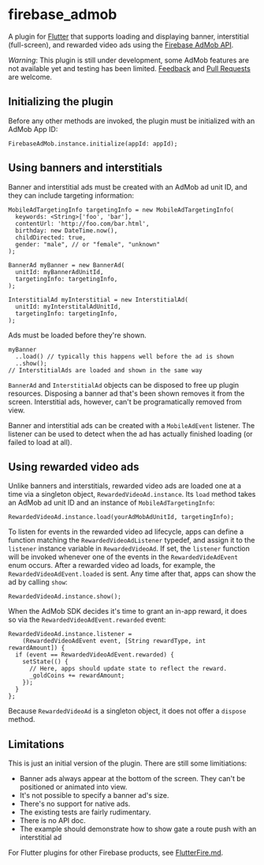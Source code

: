 # firebase_admob

A plugin for [Flutter](https://flutter.io) that supports loading and
displaying banner, interstitial (full-screen), and rewarded video ads using the
[Firebase AdMob API](https://firebase.google.com/docs/admob/).

*Warning*: This plugin is still under development, some AdMob features are not
available yet and testing has been limited.
[Feedback](https://github.com/flutter/flutter/issues) and
[Pull Requests](https://github.com/flutter/plugins/pulls) are welcome.

## Initializing the plugin

Before any other methods are invoked, the plugin must be initialized with an
AdMob App ID:
```
FirebaseAdMob.instance.initialize(appId: appId);
```

## Using banners and interstitials

Banner and interstitial ads must be created with an AdMob ad unit ID, and they
can include targeting information:
```
MobileAdTargetingInfo targetingInfo = new MobileAdTargetingInfo(
  keywords: <String>['foo', 'bar'],
  contentUrl: 'http://foo.com/bar.html',
  birthday: new DateTime.now(),
  childDirected: true,
  gender: "male", // or "female", "unknown"
);

BannerAd myBanner = new BannerAd(
  unitId: myBannerAdUnitId,
  targetingInfo: targetingInfo,
);

InterstitialAd myInterstitial = new InterstitialAd(
  unitId: myInterstitalAdUnitId,
  targetingInfo: targetingInfo,
);
```

Ads must be loaded before they're shown.
```
myBanner
  ..load() // typically this happens well before the ad is shown
  ..show();
// InterstitialAds are loaded and shown in the same way
```

`BannerAd` and `InterstitialAd` objects can be disposed to free up plugin
resources. Disposing a banner ad that's been shown removes it from the screen.
Interstitial ads, however, can't be programatically removed from view.

Banner and interstitial ads can be created with a `MobileAdEvent` listener. The
listener can be used to detect when the ad has actually finished loading
(or failed to load at all).

## Using rewarded video ads

Unlike banners and interstitials, rewarded video ads are loaded one at a time
via a singleton object, `RewardedVideoAd.instance`. Its `load` method takes an
AdMob ad unit ID and an instance of `MobileAdTargetingInfo`:
```
RewardedVideoAd.instance.load(yourAdMobAdUnitId, targetingInfo);
```

To listen for events in the rewarded video ad lifecycle, apps can define a
function matching the `RewardedVideoAdListener` typedef, and assign it to the
`listener` instance variable in `RewardedVideoAd`. If set, the `listener`
function will be invoked whenever one of the events in the `RewardedVideAdEvent`
enum occurs. After a rewarded video ad loads, for example, the
`RewardedVideoAdEvent.loaded` is sent. Any time after that, apps can show the ad
by calling `show`:
```
RewardedVideoAd.instance.show();
```

When the AdMob SDK decides it's time to grant an in-app reward, it does so via
the `RewardedVideoAdEvent.rewarded` event:
```
RewardedVideoAd.instance.listener =
    (RewardedVideoAdEvent event, [String rewardType, int rewardAmount]) {
  if (event == RewardedVideoAdEvent.rewarded) {
    setState(() {
      // Here, apps should update state to reflect the reward.
      _goldCoins += rewardAmount;
    });
  }
};
```

Because `RewardedVideoAd` is a singleton object, it does not offer a `dispose`
method.

## Limitations

This is just an initial version of the plugin. There are still some
limitiations:

- Banner ads always appear at the bottom of the screen. They can't be positioned
  or animated into view.
- It's not possible to specify a banner ad's size.
- There's no support for native ads.
- The existing tests are fairly rudimentary.
- There is no API doc.
- The example should demonstrate how to show gate a route push with an
  interstitial ad

For Flutter plugins for other Firebase products, see
[FlutterFire.md](https://github.com/flutter/plugins/blob/master/FlutterFire.md).
